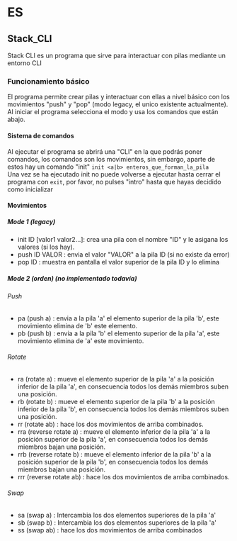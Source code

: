 # ES
## Stack\_CLI
Stack CLI es un programa que sirve para interactuar con pilas mediante un entorno CLI
### Funcionamiento básico
El programa permite crear pilas y interactuar con ellas a nivel básico con los movimientos "push" y "pop" (modo legacy, el unico existente actualmente).
Al iniciar el programa selecciona el modo y usa los comandos que están abajo.
#### Sistema de comandos
Al ejecutar el programa se abrirá una "CLI" en la que podrás poner comandos, los comandos son los movimientos, sin embargo, aparte de estos hay un comando "init" `init <a|b> enteros_que_forman_la_pila`\
Una vez se ha ejecutado init no puede volverse a ejecutar hasta cerrar el programa con `exit`, por favor, no pulses "intro" hasta que hayas decidido como inicializar
#### Movimientos
##### Mode 1 (legacy)
* init ID [valor1 valor2...]: crea una pila con el nombre "ID" y le asigana los valores (si los hay).
* push ID VALOR				: envia el valor "VALOR" a la pila ID (si no existe da error)
* pop ID					: muestra en pantalla el valor superior de la pila ID y lo elimina

##### Mode 2 (orden) (no implementado todavía)
###### Push
* pa (push a)				: envia a la pila 'a' el elemento superior de la pila 'b', este movimiento elimina de 'b' este elemento.
* pb (push b)				: envia a la pila 'b' el elemento superior de la pila 'a', este movimiento elimina de 'a' este movimiento.
###### Rotate
* ra (rotate a)				: mueve el elemento superior de la pila 'a' a la posición inferior de la pila 'a', en consecuencia todos los demás miembros suben una posición.
* rb (rotate b)				: mueve el elemento superior de la pila 'b' a la posición inferior de la pila 'b', en consecuencia todos los demás miembros suben una posición.
* rr (rotate ab)			: hace los dos movimientos de arriba combinados.
* rra (reverse rotate a)	: mueve el elemento inferior de la pila 'a' a la posición superior de la pila 'a', en consecuencia todos los demás miembros bajan una posición.
* rrb (reverse rotate b)	: mueve el elemento inferior de la pila 'b' a la posición superior de la pila 'b', en consecuencia todos los demás miembros bajan una posición.
* rrr (reverse rotate ab)	: hace los dos movimientos de arriba combinados.
###### Swap
* sa (swap a)				: Intercambia los dos elementos superiores de la pila 'a'
* sb (swap b)				: Intercambia los dos elementos superiores de la pila 'a'
* ss (swap ab)				: hace los dos movimientos de arriba combinados
